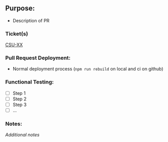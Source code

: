 ## Purpose:
- Description of PR

### Ticket(s)
[CSU-XX](https://fourkitchens.clickup.com/t/36718269/CSU-XX)

### Pull Request Deployment:
- Normal deployment process (`npm run rebuild` on local and ci on github)

### Functional Testing:
- [ ] Step 1
- [ ] Step 2
- [ ] Step 3
- [ ] ...

### Notes:
_Additional notes_
